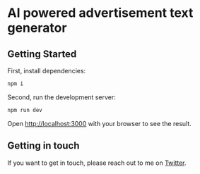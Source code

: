 # AI powered advertisement text generator

## Getting Started


First, install dependencies:

```bash
npm i
```

Second, run the development server:

```bash
npm run dev
```

Open [http://localhost:3000](http://localhost:3000) with your browser to see the result.

## Getting in touch

If you want to get in touch, please reach out to me on [Twitter](https://twitter.com/bart_the_smart).
